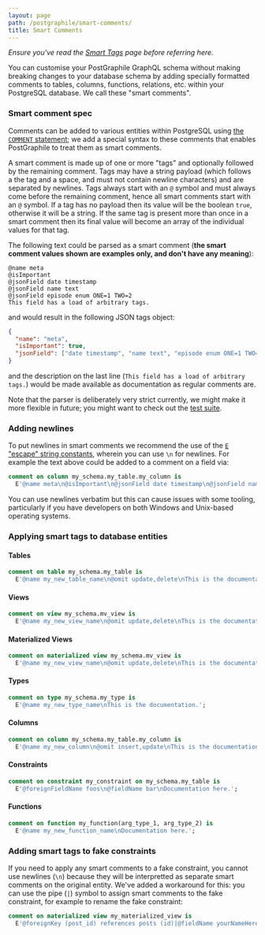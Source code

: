 ```yaml
---
layout: page
path: /postgraphile/smart-comments/
title: Smart Comments
---
```


_Ensure you've read the [Smart Tags](/postgraphile/smart-tags/) page before
referring here._

You can customise your PostGraphile GraphQL schema without making breaking
changes to your database schema by adding specially formatted comments to
tables, columns, functions, relations, etc. within your PostgreSQL database. We
call these "smart comments".

### Smart comment spec

Comments can be added to various entities within PostgreSQL using
[the `COMMENT` statement](https://www.postgresql.org/docs/current/sql-comment.html);
we add a special syntax to these comments that enables PostGraphile to treat
them as smart comments.

A smart comment is made up of one or more "tags" and optionally followed by the
remaining comment. Tags may have a string payload (which follows a the tag and a
space, and must not contain newline characters) and are separated by newlines.
Tags always start with an `@` symbol and must always come before the remaining
comment, hence all smart comments start with an `@` symbol. If a tag has no
payload then its value will be the boolean `true`, otherwise it will be a
string. If the same tag is present more than once in a smart comment then its
final value will become an array of the individual values for that tag.

The following text could be parsed as a smart comment (**the smart comment
values shown are examples only, and don't have any meaning**):

```
@name meta
@isImportant
@jsonField date timestamp
@jsonField name text
@jsonField episode enum ONE=1 TWO=2
This field has a load of arbitrary tags.
```

and would result in the following JSON tags object:

```json
{
  "name": "meta",
  "isImportant": true,
  "jsonField": ["date timestamp", "name text", "episode enum ONE=1 TWO=2"]
}
```

and the description on the last line
(`This field has a load of arbitrary tags.`) would be made available as
documentation as regular comments are.

Note that the parser is deliberately very strict currently, we might make it
more flexible in future; you might want to check out the
[test suite](https://github.com/graphile/graphile-engine/blob/master/packages/graphile-build-pg/__tests__/tags.test.js).

### Adding newlines

To put newlines in smart comments we recommend the use of the
[`E` "escape" string constants](https://www.postgresql.org/docs/current/static/sql-syntax-lexical.html#SQL-SYNTAX-CONSTANTS),
wherein you can use `\n` for newlines. For example the text above could be added
to a comment on a field via:

```sql
comment on column my_schema.my_table.my_column is
  E'@name meta\n@isImportant\n@jsonField date timestamp\n@jsonField name text\n@jsonField episode enum ONE=1 TWO=2\nThis field has a load of arbitrary tags.';
```

You can use newlines verbatim but this can cause issues with some tooling,
particularly if you have developers on both Windows and Unix-based operating
systems.

### Applying smart tags to database entities

#### Tables

```sql
comment on table my_schema.my_table is
  E'@name my_new_table_name\n@omit update,delete\nThis is the documentation.';
```

#### Views

```sql
comment on view my_schema.mv_view is
  E'@name my_new_view_name\n@omit update,delete\nThis is the documentation.';
```

#### Materialized Views

```sql
comment on materialized view my_schema.mv_view is
  E'@name my_new_view_name\n@omit update,delete\nThis is the documentation.';
```

#### Types

```sql
comment on type my_schema.my_type is
  E'@name my_new_type_name\nThis is the documentation.';
```

#### Columns

```sql
comment on column my_schema.my_table.my_column is
  E'@name my_new_column\n@omit insert,update\nThis is the documentation.';
```

#### Constraints

```sql
comment on constraint my_constraint on my_schema.my_table is
  E'@foreignFieldName foos\n@fieldName bar\nDocumentation here.';
```

#### Functions

```sql
comment on function my_function(arg_type_1, arg_type_2) is
  E'@name my_new_function_name\nDocumentation here.';
```

### Adding smart tags to fake constraints

If you need to apply any smart comments to a fake constraint, you cannot use
newlines (`\n`) because they will be interpretted as separate smart comments on
the original entity. We've added a workaround for this: you can use the pipe
(`|`) symbol to assign smart comments to the fake constraint, for example to
rename the fake constraint:

```sql
comment on materialized view my_materialized_view is
  E'@foreignKey (post_id) references posts (id)|@fieldName yourNameHere';
```
